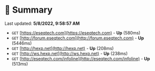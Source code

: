 # 📖 Summary
Last updated: **5/8/2022, 9:58:57 AM**

- `GET` [https://eseqtech.com](https://eseqtech.com) - **Up** (580ms)
- `GET` [http://forum.eseqtech.com](http://forum.eseqtech.com) - **Up** (5446ms)
- `GET` [http://hexp.net](http://hexp.net) - **Up** (208ms)
- `GET` [http://ws.hexp.net](http://ws.hexp.net) - **Up** (238ms)
- `GET` [http://eseqtech.com/infoline](http://eseqtech.com/infoline) - **Up** (513ms)
